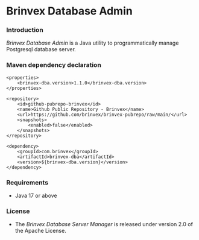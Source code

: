 # Brinvex Database Admin

### Introduction

_Brinvex Database Admin_ is a Java utility to programmatically manage Postgresql database server.

### Maven dependency declaration
````
<properties>
    <brinvex-dba.version>1.1.0</brinvex-dba.version>
</properties>    

<repository>
    <id>github-pubrepo-brinvex</id>
    <name>Github Public Repository - Brinvex</name>
    <url>https://github.com/brinvex/brinvex-pubrepo/raw/main/</url>
    <snapshots>
        <enabled>false</enabled>
    </snapshots>
</repository>
        
<dependency>
    <groupId>com.brinvex</groupId>
    <artifactId>brinvex-dba</artifactId>
    <version>${brinvex-dba.version}</version>
</dependency>
````

### Requirements
- Java 17 or above

### License

- The _Brinvex Database Server Manager_ is released under version 2.0 of the Apache License.
